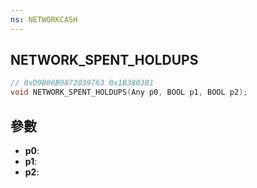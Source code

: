 ```yaml
---
ns: NETWORKCASH
---
```

## NETWORK_SPENT_HOLDUPS

```c
// 0xD9B86B9872039763 0x1B3803B1
void NETWORK_SPENT_HOLDUPS(Any p0, BOOL p1, BOOL p2);
```


## 參數
* **p0**: 
* **p1**: 
* **p2**: 

